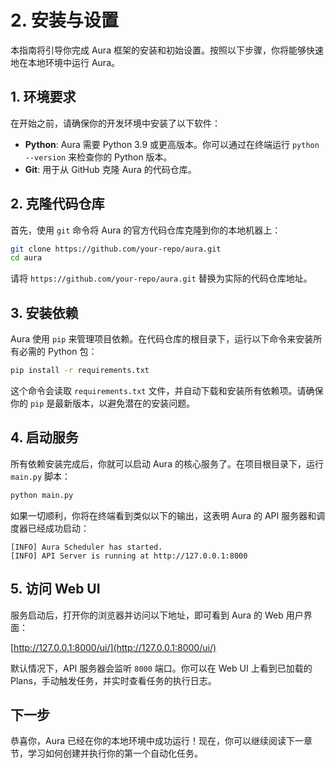 # 2. 安装与设置

本指南将引导你完成 Aura 框架的安装和初始设置。按照以下步骤，你将能够快速地在本地环境中运行 Aura。

## 1. 环境要求

在开始之前，请确保你的开发环境中安装了以下软件：

*   **Python**: Aura 需要 Python 3.9 或更高版本。你可以通过在终端运行 `python --version` 来检查你的 Python 版本。
*   **Git**: 用于从 GitHub 克隆 Aura 的代码仓库。

## 2. 克隆代码仓库

首先，使用 `git` 命令将 Aura 的官方代码仓库克隆到你的本地机器上：

```bash
git clone https://github.com/your-repo/aura.git
cd aura
```

请将 `https://github.com/your-repo/aura.git` 替换为实际的代码仓库地址。

## 3. 安装依赖

Aura 使用 `pip` 来管理项目依赖。在代码仓库的根目录下，运行以下命令来安装所有必需的 Python 包：

```bash
pip install -r requirements.txt
```

这个命令会读取 `requirements.txt` 文件，并自动下载和安装所有依赖项。请确保你的 `pip` 是最新版本，以避免潜在的安装问题。

## 4. 启动服务

所有依赖安装完成后，你就可以启动 Aura 的核心服务了。在项目根目录下，运行 `main.py` 脚本：

```bash
python main.py
```

如果一切顺利，你将在终端看到类似以下的输出，这表明 Aura 的 API 服务器和调度器已经成功启动：

```
[INFO] Aura Scheduler has started.
[INFO] API Server is running at http://127.0.0.1:8000
```

## 5. 访问 Web UI

服务启动后，打开你的浏览器并访问以下地址，即可看到 Aura 的 Web 用户界面：

[http://127.0.0.1:8000/ui/](http://127.0.0.1:8000/ui/)

默认情况下，API 服务器会监听 `8000` 端口。你可以在 Web UI 上看到已加载的 Plans，手动触发任务，并实时查看任务的执行日志。

## 下一步

恭喜你，Aura 已经在你的本地环境中成功运行！现在，你可以继续阅读下一章节，学习如何创建并执行你的第一个自动化任务。
